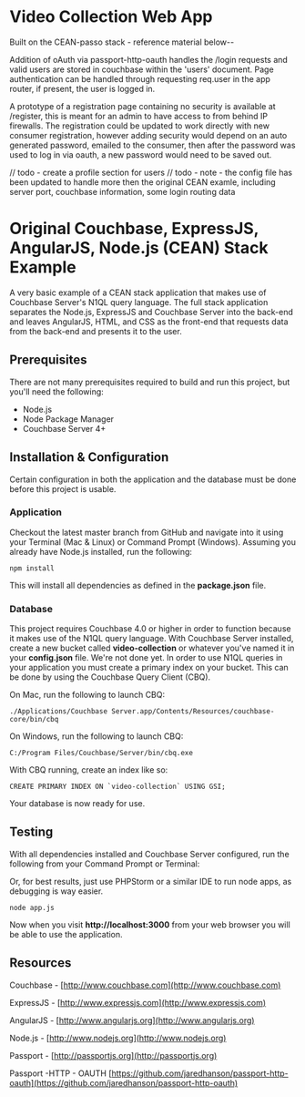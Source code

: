 # Video Collection Web App

Built on the CEAN-passo stack - reference material below--

Addition of oAuth via passport-http-oauth handles the /login requests and valid users are stored in couchbase within the 'users' document. Page authentication
can be handled through requesting req.user in the app router, if present, the user is logged in.

A prototype of a registration page containing no security is available at /register, this is meant for an admin to have access to from behind IP firewalls.
The registration could be updated to work directly with new consumer registration, however adding security would depend on an auto generated password, emailed
to the consumer, then after the password was used to log in via oauth, a new password would need to be saved out.

// todo - create a profile section for users
// todo - note - the config file has been updated to handle more then the original CEAN examle, including server port, couchbase information, some login routing data

# Original Couchbase, ExpressJS, AngularJS, Node.js (CEAN) Stack Example

A very basic example of a CEAN stack application that makes use of Couchbase Server's N1QL query language.
The full stack application separates the Node.js, ExpressJS and Couchbase Server into the back-end and leaves AngularJS, HTML, and CSS as the front-end that requests data from the back-end and presents it to the user.

## Prerequisites

There are not many prerequisites required to build and run this project, but you'll need the following:

* Node.js
* Node Package Manager
* Couchbase Server 4+

## Installation & Configuration

Certain configuration in both the application and the database must be done before this project is usable.

### Application

Checkout the latest master branch from GitHub and navigate into it using your Terminal (Mac & Linux) or Command Prompt (Windows).
Assuming you already have Node.js installed, run the following:

```
npm install
```

This will install all dependencies as defined in the **package.json** file.

### Database

This project requires Couchbase 4.0 or higher in order to function because it makes use of the N1QL query language.
With Couchbase Server installed, create a new bucket called **video-collection** or whatever you've named it in your
**config.json** file.
We're not done yet.  In order to use N1QL queries in your application you must create a primary index on your bucket.
This can be done by using the Couchbase Query Client (CBQ).

On Mac, run the following to launch CBQ:

```
./Applications/Couchbase Server.app/Contents/Resources/couchbase-core/bin/cbq
```

On Windows, run the following to launch CBQ:

```
C:/Program Files/Couchbase/Server/bin/cbq.exe
```

With CBQ running, create an index like so:

```
CREATE PRIMARY INDEX ON `video-collection` USING GSI;
```

Your database is now ready for use.

## Testing

With all dependencies installed and Couchbase Server configured, run the following from your Command Prompt or Terminal:

Or, for best results, just use PHPStorm or a similar IDE to run node apps, as debugging is way easier.

```
node app.js
```

Now when you visit **http://localhost:3000** from your web browser you will be able to use the application.

## Resources

Couchbase - [http://www.couchbase.com](http://www.couchbase.com)

ExpressJS - [http://www.expressjs.com](http://www.expressjs.com)

AngularJS - [http://www.angularjs.org](http://www.angularjs.org)

Node.js - [http://www.nodejs.org](http://www.nodejs.org)

Passport - [http://passportjs.org](http://passportjs.org)

Passport -HTTP - OAUTH [https://github.com/jaredhanson/passport-http-oauth](https://github.com/jaredhanson/passport-http-oauth)
